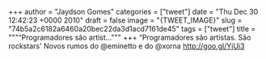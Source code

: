 
+++
author = "Jaydson Gomes"
categories = ["tweet"]
date = "Thu Dec 30 12:42:23 +0000 2010"
draft = false
image = "{TWEET_IMAGE}"
slug = "74b5a2c6182a6460a20bec22da3d1acd7161de45"
tags = ["tweet"]
title = """“Programadores são artist..."""
+++
“Programadores são artistas. São rockstars' Novos rumos do @eminetto e do @xorna http://goo.gl/YjUi3
